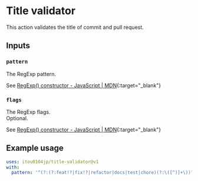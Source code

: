 # Title validator

This action validates the title of commit and pull request.

## Inputs

### `pattern`

The RegExp pattern.

See [RegExp() constructor - JavaScript | MDN](https://developer.mozilla.org/en-US/docs/Web/JavaScript/Reference/Global_Objects/RegExp/RegExp#parameters){:target="_blank"}

### `flags`

The RegExp flags.  
Optional.

See [RegExp() constructor - JavaScript | MDN](https://developer.mozilla.org/en-US/docs/Web/JavaScript/Reference/Global_Objects/RegExp/RegExp#parameters){:target="_blank"}

## Example usage

```yaml
uses: itou0104jp/title-validator@v1
with:
  pattern: '^(?:(?:feat!?|fix!?|refactor|docs|test|chore)(?:\([^)]+\))?: [A-Z].*[^ ]|release: v[0-9]+\.[0-9]+\.[0-9]+|revert: ".+") \(#[1-9][0-9]*\)$'
```
